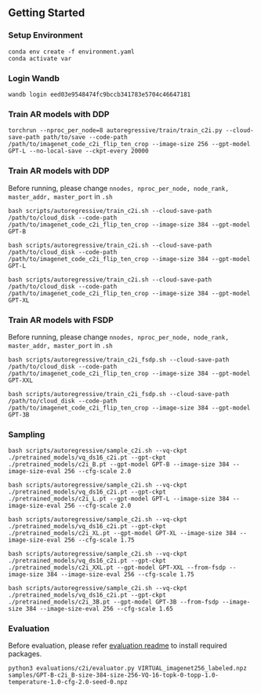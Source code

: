 ## Getting Started

### Setup Environment
```
conda env create -f environment.yaml
conda activate var
```

### Login Wandb
```
wandb login eed03e9548474fc9bccb341783e5704c46647181
```

### Train AR models with DDP
```
torchrun --nproc_per_node=8 autoregressive/train/train_c2i.py --cloud-save-path path/to/save --code-path /path/to/imagenet_code_c2i_flip_ten_crop --image-size 256 --gpt-model GPT-L --no-local-save --ckpt-every 20000
```

### Train AR models with DDP
Before running, please change `nnodes, nproc_per_node, node_rank, master_addr, master_port` in `.sh`
```
bash scripts/autoregressive/train_c2i.sh --cloud-save-path /path/to/cloud_disk --code-path /path/to/imagenet_code_c2i_flip_ten_crop --image-size 384 --gpt-model GPT-B

bash scripts/autoregressive/train_c2i.sh --cloud-save-path /path/to/cloud_disk --code-path /path/to/imagenet_code_c2i_flip_ten_crop --image-size 384 --gpt-model GPT-L

bash scripts/autoregressive/train_c2i.sh --cloud-save-path /path/to/cloud_disk --code-path /path/to/imagenet_code_c2i_flip_ten_crop --image-size 384 --gpt-model GPT-XL
```


### Train AR models with FSDP
Before running, please change `nnodes, nproc_per_node, node_rank, master_addr, master_port` in `.sh`
```
bash scripts/autoregressive/train_c2i_fsdp.sh --cloud-save-path /path/to/cloud_disk --code-path /path/to/imagenet_code_c2i_flip_ten_crop --image-size 384 --gpt-model GPT-XXL

bash scripts/autoregressive/train_c2i_fsdp.sh --cloud-save-path /path/to/cloud_disk --code-path /path/to/imagenet_code_c2i_flip_ten_crop --image-size 384 --gpt-model GPT-3B
```


### Sampling
```
bash scripts/autoregressive/sample_c2i.sh --vq-ckpt ./pretrained_models/vq_ds16_c2i.pt --gpt-ckpt ./pretrained_models/c2i_B.pt --gpt-model GPT-B --image-size 384 --image-size-eval 256 --cfg-scale 2.0

bash scripts/autoregressive/sample_c2i.sh --vq-ckpt ./pretrained_models/vq_ds16_c2i.pt --gpt-ckpt ./pretrained_models/c2i_L.pt --gpt-model GPT-L --image-size 384 --image-size-eval 256 --cfg-scale 2.0

bash scripts/autoregressive/sample_c2i.sh --vq-ckpt ./pretrained_models/vq_ds16_c2i.pt --gpt-ckpt ./pretrained_models/c2i_XL.pt --gpt-model GPT-XL --image-size 384 --image-size-eval 256 --cfg-scale 1.75

bash scripts/autoregressive/sample_c2i.sh --vq-ckpt ./pretrained_models/vq_ds16_c2i.pt --gpt-ckpt ./pretrained_models/c2i_XXL.pt --gpt-model GPT-XXL --from-fsdp --image-size 384 --image-size-eval 256 --cfg-scale 1.75

bash scripts/autoregressive/sample_c2i.sh --vq-ckpt ./pretrained_models/vq_ds16_c2i.pt --gpt-ckpt ./pretrained_models/c2i_3B.pt --gpt-model GPT-3B --from-fsdp --image-size 384 --image-size-eval 256 --cfg-scale 1.65
```


### Evaluation
Before evaluation, please refer [evaluation readme](evaluations/c2i/README.md) to install required packages. 
```
python3 evaluations/c2i/evaluator.py VIRTUAL_imagenet256_labeled.npz samples/GPT-B-c2i_B-size-384-size-256-VQ-16-topk-0-topp-1.0-temperature-1.0-cfg-2.0-seed-0.npz
```